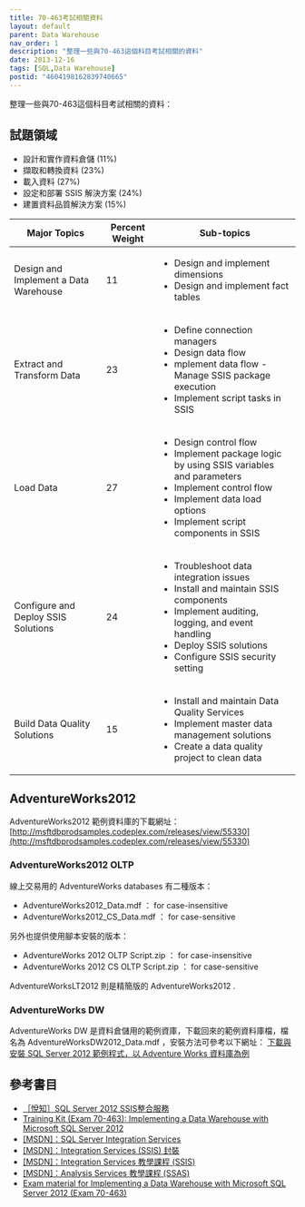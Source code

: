 ```yaml
---
title: 70-463考試相關資料
layout: default
parent: Data Warehouse
nav_order: 1
description: "整理一些與70-463這個科目考試相關的資料"
date: 2013-12-16
tags: [SQL,Data Warehouse]
postid: "4604198162839740665"
---
```

整理一些與70-463這個科目考試相關的資料：  

## 試題領域

- 設計和實作資料倉儲 (11%)
- 擷取和轉換資料 (23%)
- 載入資料 (27%)
- 設定和部署 SSIS 解決方案 (24%)
- 建置資料品質解決方案 (15%)

|Major Topics|Percent Weight |Sub-topics|
| --- | --- | ---
|Design and Implement a Data Warehouse |11|<ul><li>Design and implement dimensions</li><li>Design and implement fact tables</li></ul>|
|Extract and Transform Data |23 |<ul><li>Define connection managers</li><li>Design data flow</li><li>mplement data flow - Manage SSIS package execution</li><li>Implement script tasks in SSIS</li></ul>|
|Load Data |27 |<ul><li>Design control flow</li><li>Implement package logic by using SSIS variables and parameters</li><li>Implement control flow</li><li>Implement data load options</li><li>Implement script components in SSIS</li></ul>|
|Configure and Deploy SSIS Solutions |24 |<ul><li>Troubleshoot data integration issues</li><li>Install and maintain SSIS components</li><li>Implement auditing, logging, and event handling</li><li>Deploy SSIS solutions</li><li>Configure SSIS security setting</li></ul>|
|Build Data Quality Solutions |15 |<ul><li>Install and maintain Data Quality Services</li><li>Implement master data management solutions</li><li>Create a data quality project to clean data</li></ul>|

## AdventureWorks2012

AdventureWorks2012 範例資料庫的下載網址：  
[http://msftdbprodsamples.codeplex.com/releases/view/55330](http://msftdbprodsamples.codeplex.com/releases/view/55330)

### AdventureWorks2012 OLTP

線上交易用的 AdventureWorks databases 有二種版本：

- AdventureWorks2012\_Data.mdf ： for case-insensitive
- AdventureWorks2012\_CS\_Data.mdf ： for case-sensitive

另外也提供使用腳本安裝的版本：

- AdventureWorks 2012 OLTP Script.zip  ： for case-insensitive
- AdventureWorks 2012 CS OLTP Script.zip  ： for case-sensitive

AdventureWorksLT2012 則是精簡版的 AdventureWorks2012 .

### AdventureWorks DW

AdventureWorks DW 是資料倉儲用的範例資庫，下載回來的範例資料庫檔，檔名為 AdventureWorksDW2012\_Data.mdf ，安裝方法可參考以下網址：
[下載與安裝 SQL Server 2012 範例程式，以 Adventure Works 資料庫為例](http://sharedderrick.blogspot.tw/2012/03/sql-server-2012-adventure-works.html)

## 參考書目

- [［悅知］SQL Server 2012 SSIS整合服務](http://www.delightpress.com.tw/book.aspx?book_id=SKUD00024)
- [Training Kit (Exam 70-463): Implementing a Data Warehouse with Microsoft SQL Server 2012](http://www.amazon.com/Training-Kit-Exam-70-463-Implementing/dp/0735666091)
- [\[MSDN\]：SQL Server Integration Services](http://msdn.microsoft.com/zh-tw/library/ms141026.aspx)
- [\[MSDN\]：Integration Services (SSIS) 封裝](http://msdn.microsoft.com/zh-tw/library/ms141134.aspx)
- [\[MSDN\]：Integration Services 教學課程 (SSIS)](http://technet.microsoft.com/zh-tw/library/jj720568.aspx)
- [\[MSDN\]：Analysis Services 教學課程 (SSAS)](http://technet.microsoft.com/zh-tw/library/hh231701.aspx)
- [Exam material for Implementing a Data Warehouse with Microsoft SQL Server 2012 (Exam 70-463)](http://www.mssqltips.com/sqlservertip/2862/exam-material-for-implementing-a-data-warehouse-with-microsoft-sql-server-2012-exam-70463/)